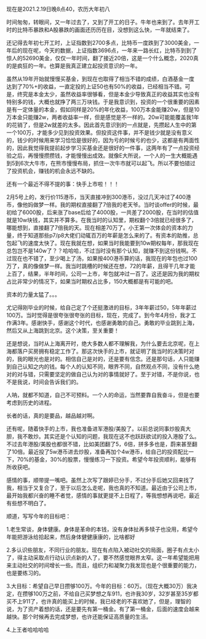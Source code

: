 现在是2021.2.19日晚8点40，农历大年初八

  

时间匆匆，转眼间，又一年过去了，又到了开工的日子。牛年也来到了。去年开工时的比特币暴跌和A股暴跌的画面还历历在目，没想到这么快，一年就结束了。

  

还记得去年初七开工时，上证指数到2700多点，比特币一度跌到了3000美金，一年后的现在呢，今天的数据，上证指数3696点，一年来一路长红，比特币到到了惊人的52690美金，仅仅一年时间，翻了接近20倍，这是一个什么概念，2020真的是疯狂的一年。也算是我真正建立起投资意识的一年。

  

虽然从19年开始就慢慢买基金，到现在也取得了相当不错的成绩，白酒基金一度达到了70%+的收益，一直定投的上证50也有50%的收益，已经相当不错。可是，终究是本金太少，虽然收益率很够看，但是本金少导致真正的收益其实也没有特别多的钱，大概也就挣了两三万块钱。于是我意识到，投资的一个很重要的因素是有一定体量的本金，假如同样是20%的年化收益，100万本金能赚20w，但是10万本金只能赚2w，两者收益率一样，但是感觉是不一样的。20w可能能覆盖我1年的花销了，但是2w就差的太多。因此首先意识到的一点就是，先攒起人生中的第一个100万，才能多少见到投资效果。但投资这件事，并不是钱少就是没有意义的，钱少的时候用来学习恰恰是很好的，因为亏的时候亏的也少，这都是有两面性的，因此我觉得我提前起步学习买基金还是很好的一件事，这两年有了一点投资经验之后，再慢慢攒攒钱，才能慢慢出成效。就像E大所说，一个人的一生大概能遇到5到6次大牛市，在熊市慢慢布局，抓住一次牛市就可以起飞。所以不要怕错过了投资机会，赚钱的机会永远不缺的。

  

还有一个最近不得不提的事：快手上市啦！！！

  

2月5号上的，发行价115港币，当天直接冲到300港币，没过几天冲过了400港币，像他妈做梦一样。我的期权直接翻了7倍我的老天爷。当时谈offer的时候，最初给了6000股，后来涨了base后给了4000股，一共差了2000股，在当时的估值就是10w块钱，其实并不算多。在我当时的认知里，期权翻个3倍就已经很多了，哪能想到，直接翻了7倍我的天。现在相差70万了。小王第一次体会的资本的力量，终于知道那些p7/p8大佬们动辄百万的年薪是怎么来的了。有资本的助推，总包起飞的速度太快了。现在我就在想，如果当时我能要到10w期权每年，那我现在总包岂不是140w了？？哈哈哈，不过当时没有那个认知，就赚不到这份钱啊。不过现在也不错了，至少喝上了汤，如果按400港币算的话，我现在的年包也过100万了，真的像做梦一样。我当时跳槽的时候还在想，72的年薪，且得干几年才能上百了，结果，半年时间，公司一上市，年包就冲过一百了。这还是因为我的期权占比非常少的情况下，如果当时期权占比多，150大概都是有可能的吧。

  

资本的力量太猛了。。。

  

尤记得刚毕业的时候，给自己定了个还挺激进的目标，3年年薪过50，5年年薪过100万。当时觉得是很夸张很夸张的目标，现在，完成了。到今年4月份，我才工作满3年。感谢快手，感谢这个时代，也感谢勇敢的自己。勇敢的毕业跳到上海，然后又从上海跳到北京。这个决策，至关重要！

  

还是想说，当时从上海离开时，绝大多数人都不理解我，为什么要去北京呢，在上海都落户买房拥有稳定工作了。那这次快手的上市，就证明了我当时的决策时对的，我的眼光也是对的。相信自己是对的，还是要有信念。还是那句话，人只能赚到自己认知之内的钱。每个人的认知不同，眼界不同，自然观点不同，没有什么绝对的对与错，只需要坚定的做自己认为对的事情就好了。至于对错，不是你说，也不是我说，时间会告诉我们的。

  

人呐，就都不知道，自己不可预料。一个人的命运，当然要靠自我奋斗，但是也要考虑到历史的进程。

  

长者的话，真的是要品，越品越对啊。

  

还有呢，随着快手的上市，我也准备进军港股/美股了。以前总说同事炒股真大胆，我不敢炒。其实还是个认知的问题，我现在这不也跃跃欲试的投入港股了么。不过去年港股/美股也都很不错，比如美团翻了5，6倍，拼多多也是，蔚来甚至翻了10倍。最近投了5w港币进去炒股，准备再加个4w港币，给自己的投资配比一下，70%的基金，30%的股票，慢慢练习一下投资。希望今年投资顺利，能够有所收获吧。

  

感情的事，顺带提一嘴吧。虽然上次写了跟婷已分手，不过分手后她又回来找了我，相当于又复合了，至于以后怎么走呢，我也真的不知道。最近由于公司上市，最开始我都兴奋的睡不者觉，感情的事就更提不上日程了，等我想想再说吧，最近有些想不明白了。

  

顺道，写写今年的目标吧：

  

1.老生常谈，身体健康。身体是革命的本钱，没有身体扯再多犊子也没用，希望今年能把游泳给拾起来，然后身体健健康康的，比啥都好

  

2.多认识些朋友，不同行业的朋友。现在有点陷入被动社交的局面，圈子有点太小了，得主动采取点行动认识点新的人了，要不然感觉眼界太窄。这一年希望能把用来主动社交的时间增长一些。而且，组织力和凝聚力我发现也是个很重要的能力，也是要练习的。

  

3.大目标：希望自己早日攒够100万。今年的目标：60万。（现在大概30万）我决定，在攒够100万之前，不给自己买梦想之车911，也许我30岁，32岁甚至35岁都买不上911了，也许真的能买上的时候，我已经老的不喜欢她了，但是，理智的说，为了资产着想的话，还是要先有第一桶金。有了第一桶金，后面的速度会越来越快。那个时候再去完成梦想，也许还能保证高质量的生活。

  

4.上王者哈哈哈哈